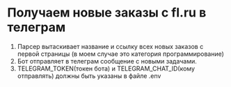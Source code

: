 # Получаем новые заказы с fl.ru в телеграм
1. Парсер вытаскивает название и ссылку всех новых заказов с первой страницы (в моем случае это категория программирование)
2. Бот отправляет в телеграм сообщение с новыми задачами.
3. TELEGRAM_TOKEN(токен бота) и TELEGRAM_CHAT_ID(кому отправлять) должны быть указаны в файле .env
